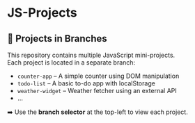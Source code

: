 # JS-Projects
## 📂 Projects in Branches

This repository contains multiple JavaScript mini-projects.  
Each project is located in a separate branch:

- `counter-app` – A simple counter using DOM manipulation  
- `todo-list` – A basic to-do app with localStorage  
- `weather-widget` – Weather fetcher using an external API  
- ...

➡️ Use the **branch selector** at the top-left to view each project.
